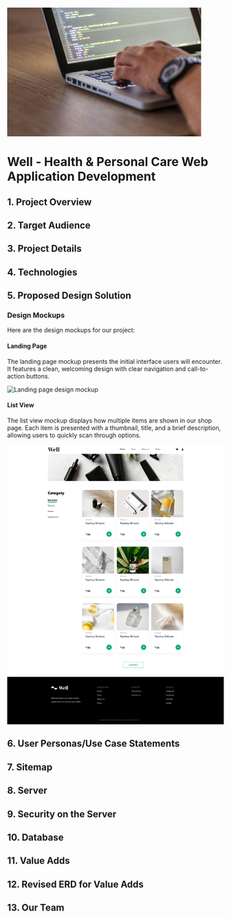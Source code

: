 ![Sample Image](./images/head.png)

# Well - Health & Personal Care Web Application Development

## 1. Project Overview

## 2. Target Audience

## 3. Project Details

## 4. Technologies

## 5. Proposed Design Solution

### Design Mockups

Here are the design mockups for our project:

#### Landing Page

The landing page mockup presents the initial interface users will encounter. It features a clean, welcoming design with clear navigation and call-to-action buttons.

![Landing page design mockup](../design-mockup/Landing_page.jpg)

#### List View

The list view mockup displays how multiple items are shown in our shop page. Each item is presented with a thumbnail, title, and a brief description, allowing users to quickly scan through options.

![List view page design mockup](../design-mockup/List_view.jpg)

## 6. User Personas/Use Case Statements

## 7. Sitemap

## 8. Server

## 9. Security on the Server

## 10. Database

## 11. Value Adds

## 12. Revised ERD for Value Adds

## 13. Our Team
